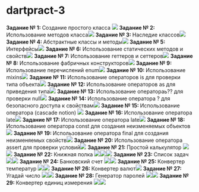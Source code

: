 # dartpract-3
<strong>Задание № 1: </strong>Создание простого класса
![](https://github.com/kvaskvasych/dartpract-3/raw/main/dartpract3/1.png)
<strong>Задание № 2: </strong>
Использование методов класса![](https://github.com/kvaskvasych/dartpract-3/raw/main/dartpract3/2.png)
<strong>Задание № 3: </strong>
Наследие классов![](https://github.com/kvaskvasych/dartpract-3/raw/main/dartpract3/3.png)
<strong>Задание № 4: </strong>
Абстрактные классы и методы![](https://github.com/kvaskvasych/dartpract-3/raw/main/dartpract3/4.png)
<strong>Задание № 5: </strong>
Интерфейсы![](https://github.com/kvaskvasych/dartpract-3/raw/main/dartpract3/5.png)
<strong>Задание № 6: </strong>
Использование статических методов и свойств![](https://github.com/kvaskvasych/dartpract-3/raw/main/dartpract3/6.png)
<strong>Задание № 7: </strong>
Использование геттеров и сеттеров![](https://github.com/kvaskvasych/dartpract-3/raw/main/dartpract3/7.png)
<strong>Задание № 8: </strong>
Использование фабричных конструкторов![](https://github.com/kvaskvasych/dartpract-3/raw/main/dartpract3/8.png)
<strong>Задание № 9: </strong>
Использование перечислений enum![](https://github.com/kvaskvasych/dartpract-3/raw/main/dartpract3/9.png)
<strong>Задание № 10: </strong>
Использование mixins![](https://github.com/kvaskvasych/dartpract-3/raw/main/dartpract3/10.png)
<strong>Задание № 11: </strong>
Использование операторов is для проверки типа объекта![](https://github.com/kvaskvasych/dartpract-3/raw/main/dartpract3/11.png)
<strong>Задание № 12: </strong>
Использование операторов as для приведения типа![](https://github.com/kvaskvasych/dartpract-3/raw/main/dartpract3/12.png)
<strong>Задание № 13: </strong>
Использование оператораь?? для проверки null![](https://github.com/kvaskvasych/dartpract-3/raw/main/dartpract3/13.png)
<strong>Задание № 14: </strong>
Использование оператора ? для безопасного доступа к свойствам![](https://github.com/kvaskvasych/dartpract-3/raw/main/dartpract3/14.png)
<strong>Задание № 15: </strong>
Использование оператора (cascade notion) ![](https://github.com/kvaskvasych/dartpract-3/raw/main/dartpract3/15.png)
<strong>Задание № 16: </strong>
Использование оператора late![](https://github.com/kvaskvasych/dartpract-3/raw/main/dartpract3/16.png)
<strong>Задание № 17: </strong>
Использование оператора late![](https://github.com/kvaskvasych/dartpract-3/raw/main/dartpract3/17.png)
<strong>Задание № 18: </strong>
Использование оператора const для создания неизменяемых объектов![](https://github.com/kvaskvasych/dartpract-3/raw/main/dartpract3/18.png)
<strong>Задание № 19: </strong>
Использование оператора final для создания неизменяемых свойств![](https://github.com/kvaskvasych/dartpract-3/raw/main/dartpract3/19.png)
<strong>Задание № 20: </strong>
Использование оператора assert для проверки условий![](https://github.com/kvaskvasych/dartpract-3/raw/main/dartpract3/20.png)
<strong>Задание № 21: </strong>
Простой калькулятор
![](https://github.com/kvaskvasych/dartpract-3/raw/main/dartpract3/21.1.jpg)![](https://github.com/kvaskvasych/dartpract-3/raw/main/dartpract3/21.2.jpg)
<strong>Задание № 22: </strong>
Книжная полка
![](https://github.com/kvaskvasych/dartpract-3/raw/main/dartpract3/22.1.jpg)![](https://github.com/kvaskvasych/dartpract-3/raw/main/dartpract3/22.2.jpg)![](https://github.com/kvaskvasych/dartpract-3/raw/main/dartpract3/22.3.jpg)
<strong>Задание № 23: </strong>
Список задач
![](https://github.com/kvaskvasych/dartpract-3/raw/main/dartpract3/23.1.jpg)![](https://github.com/kvaskvasych/dartpract-3/raw/main/dartpract3/23.2.jpg)
<strong>Задание № 24: </strong>
Банковский счет
![](https://github.com/kvaskvasych/dartpract-3/raw/main/dartpract3/24.1.jpg)![](https://github.com/kvaskvasych/dartpract-3/raw/main/dartpract3/24.2.jpg)
<strong>Задание № 25: </strong>
Конвертер температур
![](https://github.com/kvaskvasych/dartpract-3/raw/main/dartpract3/25.1.jpg)![](https://github.com/kvaskvasych/dartpract-3/raw/main/dartpract3/25.2.jpg)
<strong>Задание № 26: </strong>
Конвертер валют![](https://github.com/kvaskvasych/dartpract-3/raw/main/dartpract3/26.jpg)
<strong>Задание № 27: </strong>
Угадай число
![](https://github.com/kvaskvasych/dartpract-3/raw/main/dartpract3/27.1.jpg)![](https://github.com/kvaskvasych/dartpract-3/raw/main/dartpract3/27.2.jpg)
<strong>Задание № 28: </strong>
Генератор паролей
![](https://github.com/kvaskvasych/dartpract-3/raw/main/dartpract3/28.1.jpg)![](https://github.com/kvaskvasych/dartpract-3/raw/main/dartpract3/28.2.jpg)
<strong>Задание № 29: </strong>
Конвертер единиц измерения 
![](https://github.com/kvaskvasych/dartpract-3/raw/main/dartpract3/29.1.jpg)![](https://github.com/kvaskvasych/dartpract-3/raw/main/dartpract3/29.2.jpg)


